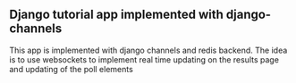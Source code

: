 ## Django tutorial app implemented with django-channels 

This app is implemented with django channels and redis backend.
The idea is to use websockets to implement real time updating on the results page and updating of the poll elements
